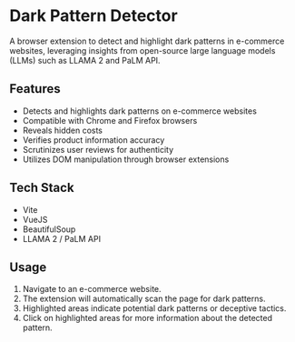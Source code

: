 # Dark Pattern Detector
A browser extension to detect and highlight dark patterns in e-commerce websites, leveraging insights from open-source large language models (LLMs) such as LLAMA 2 and PaLM API.

## Features

* Detects and highlights dark patterns on e-commerce websites
* Compatible with Chrome and Firefox browsers
* Reveals hidden costs
* Verifies product information accuracy
* Scrutinizes user reviews for authenticity
* Utilizes DOM manipulation through browser extensions

## Tech Stack

* Vite
* VueJS
* BeautifulSoup
* LLAMA 2 / PaLM API

## Usage

1. Navigate to an e-commerce website.
2. The extension will automatically scan the page for dark patterns.
3. Highlighted areas indicate potential dark patterns or deceptive tactics.
4. Click on highlighted areas for more information about the detected pattern.
